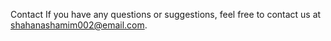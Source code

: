 
Contact
If you have any questions or suggestions, feel free to contact us at shahanashamim002@email.com.

